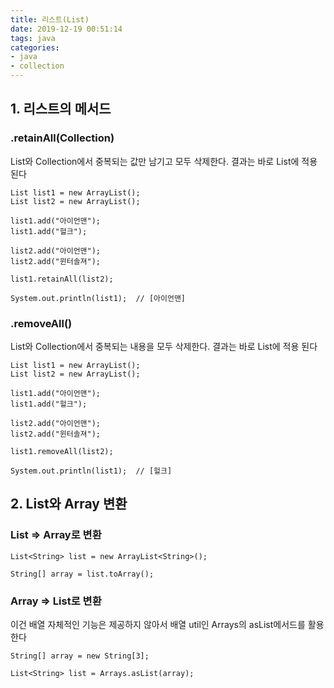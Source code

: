 ```yaml
---
title: 리스트(List)
date: 2019-12-19 00:51:14
tags: java
categories:
- java
- collection
---
```


## 1. 리스트의 메서드

### .retainAll(Collection)

List와 Collection에서 중복되는 값만 남기고 모두 삭제한다. 결과는 바로 List에 적용 된다

```
List list1 = new ArrayList();
List list2 = new ArrayList();

list1.add("아이언맨");
list1.add("헐크");

list2.add("아이언맨");
list2.add("윈터솔져");

list1.retainAll(list2);

System.out.println(list1);  // [아이언맨]
```

### .removeAll()

List와 Collection에서 중복되는 내용을 모두 삭제한다. 결과는 바로 List에 적용 된다

```
List list1 = new ArrayList();
List list2 = new ArrayList();

list1.add("아이언맨");
list1.add("헐크");

list2.add("아이언맨");
list2.add("윈터솔져");

list1.removeAll(list2);

System.out.println(list1);  // [헐크]
```

## 2. List와 Array 변환

### List => Array로 변환

```
List<String> list = new ArrayList<String>();

String[] array = list.toArray();
```

### Array => List로 변환

이건 배열 자체적인 기능은 제공하지 않아서 배열 util인 Arrays의 asList메서드를 활용한다

```
String[] array = new String[3];

List<String> list = Arrays.asList(array);
```
